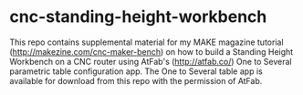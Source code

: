 cnc-standing-height-workbench
=============================

This repo contains supplemental material for my MAKE magazine tutorial (http://makezine.com/cnc-maker-bench) on how to build a Standing Height Workbench on a CNC router using AtFab's (http://atfab.co/) One to Several parametric table configuration app.  The One to Several table app is available for download from this repo with the permission of AtFab. 

